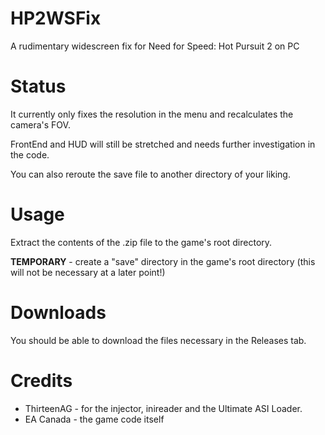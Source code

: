 # HP2WSFix
A rudimentary widescreen fix for Need for Speed: Hot Pursuit 2 on PC

# Status
It currently only fixes the resolution in the menu and recalculates the camera's FOV.

FrontEnd and HUD will still be stretched and needs further investigation in the code.


You can also reroute the save file to another directory of your liking.

# Usage
Extract the contents of the .zip file to the game's root directory.

**TEMPORARY** - create a "save" directory in the game's root directory (this will not be necessary at a later point!)

# Downloads
You should be able to download the files necessary in the Releases tab.

# Credits
- ThirteenAG - for the injector, inireader and the Ultimate ASI Loader.
- EA Canada - the game code itself
